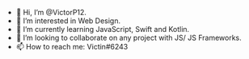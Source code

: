 - 👋 Hi, I’m @VictorP12.
- 👀 I’m interested in Web Design.
- 🌱 I’m currently learning JavaScript, Swift and Kotlin.
- 💞️ I’m looking to collaborate on any project with JS/ JS Frameworks.
- 📫 How to reach me: Victin#6243

<!---
VictorP12/VictorP12 is a ✨ special ✨ repository because its `README.md` (this file) appears on your GitHub profile.
You can click the Preview link to take a look at your changes.
--->
